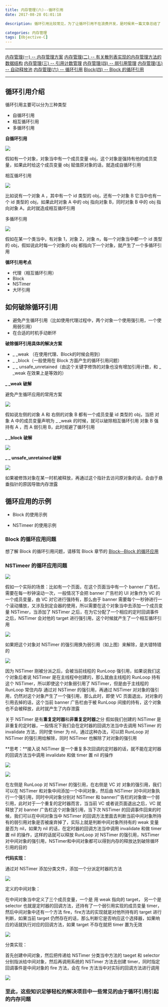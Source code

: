 ```yaml
---
title: 内存管理(六)--循环引用
date: 2017-08-28 01:01:18

description: 循环引用比较常见，为了让循环引用不在浪费开发，是时候来一篇文章总结了

categories: 内存管理
tags: [Objective-C]
---
```


***
[内存管理(一) -- 内存管理方案](https://xiaopengmonsters.github.io/2018/06/13/%E5%86%85%E5%AD%98%E7%AE%A1%E7%90%86--%E5%86%85%E5%AD%98%E7%AE%A1%E7%90%86%E6%96%B9%E6%A1%88/)
[内存管理(二) -- 有关散列表实现的内存管理方法的数据结构](https://xiaopengmonsters.github.io/2018/06/18/%E5%86%85%E5%AD%98%E7%AE%A1%E7%90%86--%E6%9C%89%E5%85%B3%E6%95%A3%E5%88%97%E8%A1%A8%E5%AE%9E%E7%8E%B0%E7%9A%84%E5%86%85%E5%AD%98%E7%AE%A1%E7%90%86%E6%96%B9%E6%B3%95%E7%9A%84%E6%95%B0%E6%8D%AE%E7%BB%93%E6%9E%84/)
[内存管理(三) -- 引用计数管理](https://xiaopengmonsters.github.io/2018/06/21/%E5%86%85%E5%AD%98%E7%AE%A1%E7%90%86--%E5%BC%95%E7%94%A8%E8%AE%A1%E6%95%B0%E7%AE%A1%E7%90%86/)
[内存管理(四) -- 弱引用管理](https://xiaopengmonsters.github.io/2018/06/28/%E5%86%85%E5%AD%98%E7%AE%A1%E7%90%86--%E5%BC%B1%E5%BC%95%E7%94%A8%E7%AE%A1%E7%90%86/)
[内存管理(五) -- 自动释放池](https://xiaopengmonsters.github.io/2018/07/08/%E5%86%85%E5%AD%98%E7%AE%A1%E7%90%86--%E8%87%AA%E5%8A%A8%E9%87%8A%E6%94%BE%E6%B1%A0/)
[内存管理(六) -- 循环引用](https://xiaopengmonsters.github.io/2018/06/03/%E5%86%85%E5%AD%98%E7%AE%A1%E7%90%86--%E5%BE%AA%E7%8E%AF%E5%BC%95%E7%94%A8/)
[Block(四) -- Block 的循环引用](https://xiaopengmonsters.github.io/2018/06/05/Block--Block%20%E7%9A%84%E5%BE%AA%E7%8E%AF%E5%BC%95%E7%94%A8/)
***

## 循环引用介绍

循环引用主要可以分为三种类型

* 自循环引用
* 相互循环引用
* 多循环引用

**自循环引用**

 ![](/img/自循环引用.png)
 
 假如有一个对象，对象当中有一个成员变量 obj，这个对象是强持有他的成员变量，如果此时给这个成员变量 obj 赋值原对象的话，就造成自循环引用
 
 相互循坏引用
  
 ![](/img/相互循坏引用.png)
 
 比如说有一个对象 A ，其中有一个 id 类型的 obj，还有一个对象 B 它当中也有一个 id 类型的 obj，如果此时对象 A 中的 obj 指向对象 B，同时对象 B 中的 obj 指向对象 A，此时就造成相互循坏引用
 
 多循环引用
 
  ![](/img/多循环引用.png)
  
  假如在某一个类当中，有对象 1，对象 2，对象 n，每一个对象当中都一个 id 类型的 obj，假如说此时每一个对象的 obj 都指向下一个对象，就产生了一个多循环引用
  
 **循环引用考点**
  
* 代理（相互循环引用）
* Block
* NSTimer
* 大环引用

## 如何破除循环引用

* 避免产生循环引用（比如使用代理过程中，两个对象一个使用强引用，一个使用弱引用）
* 在合适的时机手动断环

**破除循环引用具体的解决方案**

* _ _weak （在使用代理、Block的时候会用到）
* _ _block（一般使用在 Block 方面产生的循环引用问题）
* _ _ unsafe_unretained（由这个关键字修饰的对象也没有增加引用计数，和 _ _weak 在效果上是等效的）

**_ _weak 破解**

避免产生循环应用的常用方案

![](/img/避免产生循环应用的常用方案.png)

假如说左侧的对象 A 和 右侧的对象 B 都有一个成员变量 id 类型的 obj，当把 对象 A 中的成员变量声明为 _ _weak 的时候，就可以破除相互循环引用
对象 B 强持有 A ，而 A 弱引用 B，此时规避了循环引用

**_ _block 破解**

![](/img/__block破解.png)

**_ _ unsafe_unretained 破解**

![](/img/__unsafe_unretained破解.png)

如果被修饰对象在某一时机被释放，再通过这个指针去访问原对象的话，会由于悬垂指针的原因导致内存泄露

## 循环应用的示例

* Block 的使用示例

* NSTimeer 的使用示例

### Block 的循环应用问题

想了解 Block 的循环引用问题，请移驾 Block 章节的 [Block--Block 的循环应用]()

### NSTimeer 的循环应用问题

![](/img/NSTimeer的循环应用问题1.png)

假如一个实际的场景：比如有一个页面，在这个页面当中有一个 banner 广告栏，需要在每一秒钟滚动一次，一般情况下会把 banner 广告栏的 UI 对象作为 VC 的一个成员变量，由 VC 对它进行强持有，那么由于 banner 需要每个一秒钟进行一个滚动播放，又涉及到定会器的使用，所以需要在这个对象当中去添加一个成员变量 NSTimer，当添加了 NSTimer 之后，在为它分配了一个相应的定时回调事件之后，NSTimer 会对他的 target 进行强引用，这个时候就产生了一个相互循环引用

![](/img/NSTimeer的循环应用问题2.png)

如果把这个对象对 NSTimer 的强引用换为弱引用（如上图）来解除，是大错特错的

![](/img/NSTimeer的循环应用问题3.png)

因为 NSTimer 刚被分派之后，会被当前线程的 RunLoop 强引用，如果说我们这个对象后者说 NSTimer 是在主线程中创建的，那么就由主线程的 RunLoop 持有这个 NSTimer，所以即使这个对象弱引用了 NSTimer，但是由于主线程的 RunLoop 常住内存 通过对 NSTimer 的强引用，再通过 NSTimer 对对象的强引用，仍然对这个对象产生了一个强引用，那么此时，即使 VC 页面退出，对对象的引用去掉的话，这个当前 banner 广告栏由于被 RunLoop 间接的持有，这个对象也不会被释放，此时就产生了内存泄露

关于 NSTimer 是有**重复定时器**和**非重复定时器**之分
假如我们创建的 NSTimer 是非重复的定时器，一般情况下我们会在定时器的回调方法当中去调用 NSTimer 的 invalidate 方法，同时使 timer 为 nil，通过这种办法，可以把 RunLoop 对 NSTimer 的强引用给解除，同时 NSTimer 也解除了对对象的强引用

**思考：**接入说 NSTimer 是一个重复多次回调的定时器的话，就不能在定时器的回调方法当中调用 invalidate 和做 timer 置 nil 的操作

![](/img/NSTimeer的循环应用问题4.png)

![](/img/NSTimeer的循环应用问题5.png)

在左侧是 RunLoop 对 NSTimer 的强引用，在右侧是 VC 对 对象的强引用，我们可以在 NSTimer 和对象中间添加一个中间对象，然后由 NSTimer 对中间对象执行一个强引用，同时中间对象分别对 NSTimer 和 banner广告栏的对象做一个弱引用，此时对于一个重复的定时器而言，当当前 VC 或者说页面退出之后，VC 就释放了对 banner 广告栏这个对象强引用，当下次 NSTimer 的回调事件回来的时候，我们可以在中间对象当中 NSTimer 的回调方法里面去判断当前中间对象所持有的弱引用对象是否被废弃掉了，实际上就是判断中间对象所持有的 weak 变量是否为 nil，如果为 nil 的话，在定时器的回调方法当中调用 invalidate 和做 timer 置 nil 的操作，这样的话就可以释放 RunLoop 对 NSTimer 的强引用，NSTimer 对中间对象的强引用，NSTimer和中间对象都可以得到内存的释放达到破除循环引用的目的

**代码实现：**

通过对 NSTimer 添加分类文件，添加一个分派定时器的方法

![](/img/NSTimeer的循环应用问题6.png)

定义的中间对象：

在中间对象当中定义了三个成员变量，一个是 用 weak 指向的 target， 另一个是 selector 也就是定时器的回调方法，还持有了一个弱引用实现的成员变量 timer，然后中间对象中还有一个方法 fire，fire方法的实现就是对他所持有的 target 进行判断，如果当前 target 仍然存在的话，那么判断它是否响应这个选择器，如果响应的话就执行对应的回调方法，如果 target 不存在就把 timer 置为无效

![](/img/NSTimeer的循环应用问题7.png)

分类实现：

首先创建中间对象，然后把传递给 NSTimer 分类当中方法的 taeget 和 selector 分别指派给中间对象，然后再调用系统的 NSTimer 方法去创建 timer，同时指定回调事件是中间对象的 fire 方法，会在 fire 方法当中对实际的回调方法进行调用

![](/img/NSTimeer的循环应用问题8.png)


### 至此，这些知识足够轻松的解决项目中一些常见的由于循环引用引起的内存问题